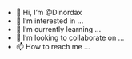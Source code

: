 - 👋 Hi, I’m @Dinordax
- 👀 I’m interested in ...
- 🌱 I’m currently learning ...
- 💞️ I’m looking to collaborate on ...
- 📫 How to reach me ...

<!---
Dinordax/Dinordax is a ✨ special ✨ repository because its `README.md` (this file) appears on your GitHub profile.
You can click the Preview link to take a look at your changes.
--->
